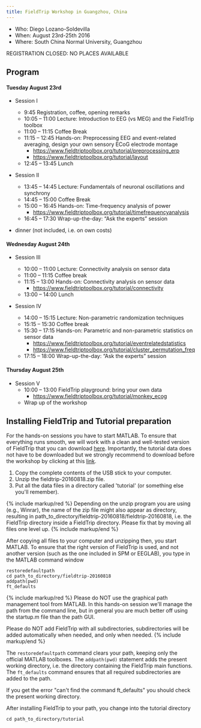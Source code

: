 ```yaml
---
title: FieldTrip Workshop in Guangzhou, China
---
```


- Who: Diego Lozano-Soldevilla
- When: August 23rd-25th 2016
- Where: South China Normal University, Guangzhou

REGISTRATION CLOSED: NO PLACES AVAILABLE

## Program

#### Tuesday August 23rd

- Session I

  - 9:45 Registration, coffee, opening remarks
  - 10:05 – 11:00 Lecture: Introduction to EEG (vs MEG) and the FieldTrip toolbox
  - 11:00 – 11:15 Coffee Break
  - 11:15 – 12:45 Hands-on: Preprocessing EEG and event-related averaging, design your own sensory ECoG electrode montage
    - <https://www.fieldtriptoolbox.org/tutorial/preprocessing_erp>
    - <https://www.fieldtriptoolbox.org/tutorial/layout>
  - 12:45 – 13:45 Lunch

- Session II

  - 13:45 – 14:45 Lecture: Fundamentals of neuronal oscillations and synchrony
  - 14:45 – 15:00 Coffee Break
  - 15:00 – 16:45 Hands-on: Time-frequency analysis of power
    - <https://www.fieldtriptoolbox.org/tutorial/timefrequencyanalysis>
  - 16:45 – 17:30 Wrap-up-the-day: “Ask the experts” session

- dinner (not included, i.e. on own costs)

#### Wednesday August 24th

- Session III

  - 10:00 – 11:00 Lecture: Connectivity analysis on sensor data
  - 11:00 – 11:15 Coffee break
  - 11:15 – 13:00 Hands-on: Connectivity analysis on sensor data
    - <https://www.fieldtriptoolbox.org/tutorial/connectivity>
  - 13:00 – 14:00 Lunch

- Session IV
  - 14:00 – 15:15 Lecture: Non-parametric randomization techniques
  - 15:15 – 15:30 Coffee break
  - 15:30 – 17:15 Hands-on: Parametric and non-parametric statistics on sensor data
    - <https://www.fieldtriptoolbox.org/tutorial/eventrelatedstatistics>
    - <https://www.fieldtriptoolbox.org/tutorial/cluster_permutation_freq>
  - 17:15 – 18:00 Wrap-up-the-day: “Ask the experts” session

#### Thursday August 25th

- Session V
  - 10:00 – 13:00 FieldTrip playground: bring your own data
    - <https://www.fieldtriptoolbox.org/tutorial/monkey_ecog>
  - Wrap up of the workshop

## Installing FieldTrip and Tutorial preparation

For the hands-on sessions you have to start MATLAB. To ensure that everything runs smooth, we will work with a clean and well-tested version of FieldTrip that you can download [here](https://download.fieldtriptoolbox.org/fieldtrip-20160818.zip). Importantly, the tutorial data does not have to be
downloaded but we strongly recommend to download before the workshop by clicking at this [link](https://www.dropbox.com/s/0sqv44taxhjbsqk/data_tutorials.rar?dl=0).

1.  Copy the complete contents of the USB stick to your computer.
2.  Unzip the fieldtrip-20160818.zip file.
3.  Put all the data files in a directory called 'tutorial' (or something else you'll remember).

{% include markup/red %}
Depending on the unzip program you are using (e.g., Winrar), the name of the zip file might also appear as directory, resulting in path_to_directory/fieldtrip-20160818/fieldtrip-20160818, i.e. the FieldTrip directory inside a FieldTrip directory. Please fix that by moving all files one level up.
{% include markup/end %}

After copying all files to your computer and unzipping then, you start MATLAB. To ensure that the right version of FieldTrip is used, and not another version (such as the one included in SPM or EEGLAB), you type in the MATLAB command window

    restoredefaultpath
    cd path_to_directory/fieldtrip-20160818
    addpath(pwd)
    ft_defaults

{% include markup/red %}
Please do NOT use the graphical path management tool from MATLAB. In this hands-on session we'll manage the path from the command line, but in general you are much better off using the startup.m file than the path GUI.

Please do NOT add FieldTrip with all subdirectories, subdirectories will be added automatically when needed, and only when needed.
{% include markup/end %}

The `restoredefaultpath` command clears your path, keeping only the official MATLAB toolboxes. The `addpath(pwd)` statement adds the present working directory, i.e. the directory containing the FieldTrip main functions. The `ft_defaults` command ensures that all required subdirectories are added to the path.

If you get the error "can't find the command ft_defaults" you should check the present working directory.

After installing FieldTrip to your path, you change into the tutorial directory

    cd path_to_directory/tutorial

